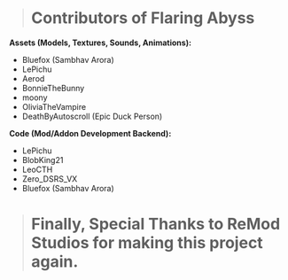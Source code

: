 > # Contributors of Flaring Abyss
**Assets (Models, Textures, Sounds, Animations):**
- Bluefox (Sambhav Arora)
- LePichu
- Aerod
- BonnieTheBunny
- moony
- OliviaTheVampire
- DeathByAutoscroll (Epic Duck Person)

**Code (Mod/Addon Development Backend):**
- LePichu
- BlobKing21
- LeoCTH
- Zero_DSRS_VX
- Bluefox (Sambhav Arora)

> # Finally, Special Thanks to ReMod Studios for making this project again.